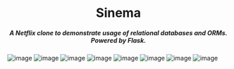 <h1 align=center>Sinema</h1>
<h5 align=center>A Netflix clone to demonstrate usage of relational databases and ORMs. Powered by Flask.</h5>


![image](https://github.com/devhid/sinema/assets/17938418/769b4809-0bdc-4dce-ba21-d49fb2ca778e)
![image](https://github.com/devhid/sinema/assets/17938418/615ffbee-8fe1-4841-b08c-9674c4f5b929)
![image](https://github.com/devhid/sinema/assets/17938418/922e9d79-285a-4723-af22-eaf4ba3ea613)
![image](https://github.com/devhid/sinema/assets/17938418/a7e5e421-65f3-4e06-890c-59bf07e7ac9e)
![image](https://github.com/devhid/sinema/assets/17938418/302907b2-fee5-448d-87f5-1f1fd668cf5f)
![image](https://github.com/devhid/sinema/assets/17938418/0ff6106e-a4a0-4def-a372-da2123407b8b)
![image](https://github.com/devhid/sinema/assets/17938418/db25c2a6-1283-4d20-a57f-e00175313c6a)
![image](https://github.com/devhid/sinema/assets/17938418/3d0caed5-59e6-4193-b77f-5ff1c7d0e22a)
